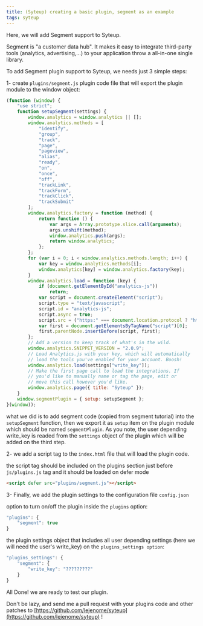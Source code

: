 ```yaml
---
title: (Syteup) creating a basic plugin, segment as an example
tags: syteup
---
```


Here, we will add Segment support to Syteup.

Segment is "a customer data hub". It makes it easy to integrate third-party
tools (analytics, advertising,...) to your application throw a all-in-one single
library.

To add Segment plugin support to Syteup, we needs just 3 simple steps:

1- create `plugins/segment.js` plugin code file that will export the plugin
module to the window object:

```javascript
(function (window) {
    "use strict";
    function setupSegment(settings) {
        window.analytics = window.analytics || [];
        window.analytics.methods = [
            "identify",
            "group",
            "track",
            "page",
            "pageview",
            "alias",
            "ready",
            "on",
            "once",
            "off",
            "trackLink",
            "trackForm",
            "trackClick",
            "trackSubmit"
        ];
        window.analytics.factory = function (method) {
            return function () {
                var args = Array.prototype.slice.call(arguments);
                args.unshift(method);
                window.analytics.push(args);
                return window.analytics;
            };
        };
        for (var i = 0; i < window.analytics.methods.length; i++) {
            var key = window.analytics.methods[i];
            window.analytics[key] = window.analytics.factory(key);
        }
        window.analytics.load = function (key) {
            if (document.getElementById("analytics-js"))
                return;
            var script = document.createElement("script");
            script.type = "text/javascript";
            script.id = "analytics-js";
            script.async = true;
            script.src = ("https:" === document.location.protocol ? "https://" : "http://") + "cdn.segment.com/analytics.js/v1/" + key + "/analytics.min.js";
            var first = document.getElementsByTagName("script")[0];
            first.parentNode.insertBefore(script, first);
        };
        // Add a version to keep track of what's in the wild.
        window.analytics.SNIPPET_VERSION = "2.0.9";
        // Load Analytics.js with your key, which will automatically
        // load the tools you've enabled for your account. Boosh!
        window.analytics.load(settings["write_key"]);
        // Make the first page call to load the integrations. If
        // you'd like to manually name or tag the page, edit or
        // move this call however you'd like.
        window.analytics.page({ title: "Syteup" });
    }
    window.segmentPlugin = { setup: setupSegment };
}(window));
```

what we did is to add segment code (copied from segment tutorial) into the
`setupSegment` function, then we export it as `setup` item on the plugin module
which should be named `segmentPlugin`. As you note, the user depending write_key
is readed from the `settings` object of the plugin which will be added on the
third step.

2- we add a script tag to the `index.html` file that will load the plugin code.

the script tag should be included on the plugins section just before
`js/plugins.js` tag and it should be loaded on defer mode

```html
<script defer src="plugins/segment.js"></script>
```

3- Finally, we add the plugin settings to the configuration file `config.json`

option to turn on/off the plugin inside the `plugins` option:

```javascript
"plugins": {
    "segment": true
}
```

the plugin settings object that includes all user depending settings (here we
will need the user's write_key) on the `plugins_settings option`:

```javascript
"plugins_settings": {
    "segment": {
        "write_key": "?????????"
    }
}
```

All Done! we are ready to test our plugin.

Don't be lazy, and send me a pull request with your plugins code and other
patches to
[https://github.com/lejenome/syteup](https://github.com/lejenome/syteup) !
